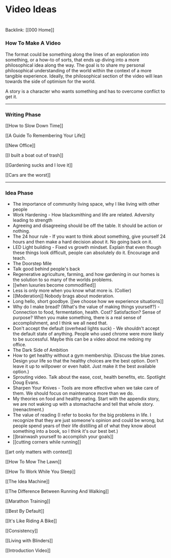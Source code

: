 # Video Ideas
#
Backlink: [[000 Home]]

### How To Make A Video

The format could be something along the lines of an exploration into something, or a how-to of sorts, that ends up diving into a more philosophical idea along the way. The goal is to share my personal philosophical understanding of the world within the context of a more tangible experience. Ideally, the philosophical section of the video will lean towards the side of optimism for the world.

A story is a character who wants something and has to overcome conflict to get it. 

---
### Writing Phase

[[How to Slow Down Time]]


[[A Guide To Remembering Your Life]]


[[New Office]]


[[I built a boat out of trash]]


[[Gardening sucks and I love it]]


[[Cars are the worst]]

---
###  Idea Phase
- The importance of community living space, why I like living with other people
- Work Hardening - How blacksmithing and life are related. Adversity leading to strength
- Agreeing and disagreeing should be off the table. It should be action or nothing.
- The 24 hour rule - If you want to think about something, give yourself 24 hours and then make a hard decision about it. No going back on it.
- LED Light building - Fixed vs growth mindset. Explain that even though these things look difficult, people can absolutely do it. Encourage and teach.
- The Doorstep Mile
- Talk good behind people's back
- Regenerative agriculture, farming, and how gardening in our homes is the solution to so many of the worlds problems.
- [[when luxuries become commodified]]
- Less is only more when you know what more is. (Collier)
- [[Moderation]] Nobody brags about moderation.
- Long hello, short goodbye. [[we choose how we experience situations]]
- Why do I make bread? (What's the value of making things yourself?) - Connection to food, fermentation, health. Cost? Satisfaction? Sense of purpose? When you make something, there is a real sense of accomplishment, and I think we all need that.
- Don't accept the default (overhead lights suck) - We shouldn't accept the default state of anything. People who used chrome were more likely to be successful. Maybe this can be a video about me redoing my office.
- The Dark Side of Ambition
- How to get healthy without a gym membership. (Discuss the blue zones. Design your life so that the healthy choices are the best option. Don't leave it up to willpower or even habit. Just make it the best available option.)
- Sprouting video. Talk about the ease, cost, health benefits, etc. Spotlight Doug Evans.
- Sharpen Your Knives - Tools are more effective when we take care of them. We should focus on maintenance more than we do.
- My theories on food and healthy eating. Start with the appendix story, we are not waking up with a stomachache and tell that whole story. (reenactment.)
- The value of reading (I refer to books for the big problems in life. I recognize that they are just someone's opinion and could be wrong, but people spend years of their life distilling all of what they know about something into a book, so I think it's our best bet.)
- [[brainwash yourself to accomplish your goals]]
- [[cutting corners while running]]



[[art only matters with context]]

[[How To Mow The Lawn]]

[[How To Work While You Sleep]]

[[The Idea Machine]]

[[The Difference Between Running And Walking]]

[[Marathon Training]]

[[Best By Default]]

[[It's Like Riding A Bike]]

[[Consistency]]

[[Living with Blinders]]

[[Introduction Video]]



